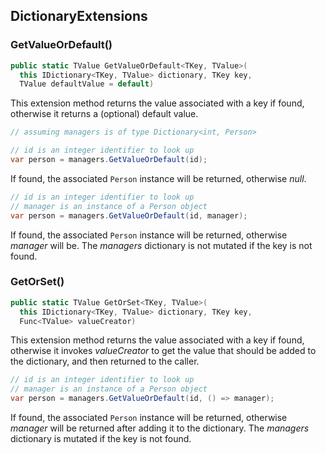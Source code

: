 ## DictionaryExtensions

### GetValueOrDefault()

```csharp
public static TValue GetValueOrDefault<TKey, TValue>(
  this IDictionary<TKey, TValue> dictionary, TKey key,
  TValue defaultValue = default)
```

This extension method returns the value associated with a key if found, otherwise it returns a (optional) default value.

```csharp
// assuming managers is of type Dictionary<int, Person>

// id is an integer identifier to look up
var person = managers.GetValueOrDefault(id);
```

If found, the associated `Person` instance will be returned, otherwise _null_.

```csharp
// id is an integer identifier to look up
// manager is an instance of a Person object
var person = managers.GetValueOrDefault(id, manager);
```

If found, the associated `Person` instance will be returned, otherwise _manager_ will be. The _managers_ dictionary is not mutated if the key is not found.

### GetOrSet()

```csharp
public static TValue GetOrSet<TKey, TValue>(
  this IDictionary<TKey, TValue> dictionary, TKey key,
  Func<TValue> valueCreator)
```

This extension method returns the value associated with a key if found, otherwise it invokes _valueCreator_ to get the value that should be added to the dictionary, and then returned to the caller.

```csharp
// id is an integer identifier to look up
// manager is an instance of a Person object
var person = managers.GetValueOrDefault(id, () => manager);
```

If found, the associated `Person` instance will be returned, otherwise _manager_ will be returned after adding it to the dictionary. The _managers_ dictionary is mutated if the key is not found.